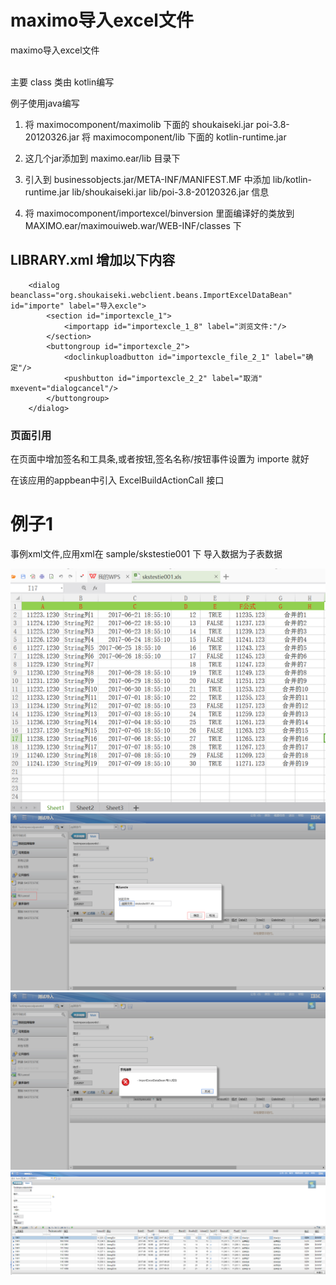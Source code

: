 # maximo导入excel文件
maximo导入excel文件

<br>
主要 class 类由 kotlin编写 

例子使用java编写

1. 将 maximocomponent/maximolib 下面的 shoukaiseki.jar poi-3.8-20120326.jar
   将 maximocomponent/lib 下面的 kotlin-runtime.jar

3. 这几个jar添加到 maximo.ear/lib 目录下

4. 引入到  businessobjects.jar/META-INF/MANIFEST.MF 中添加  lib/kotlin-runtime.jar lib/shoukaiseki.jar lib/poi-3.8-20120326.jar 信息

5. 将 maximocomponent/importexcel/binversion 里面编译好的类放到 MAXIMO.ear/maximouiweb.war/WEB-INF/classes 下


## LIBRARY.xml 增加以下内容
```
	<dialog beanclass="org.shoukaiseki.webclient.beans.ImportExcelDataBean" id="importe" label="导入excle">
		<section id="importexcle_1">
			<importapp id="importexcle_1_8" label="浏览文件:"/>
		</section>
		<buttongroup id="importexcle_2">
			<doclinkuploadbutton id="importexcle_file_2_1" label="确定"/>
			<pushbutton id="importexcle_2_2" label="取消" mxevent="dialogcancel"/>
		</buttongroup>
	</dialog>
```
### 页面引用
在页面中增加签名和工具条,或者按钮,签名名称/按钮事件设置为 importe 就好

在该应用的appbean中引入 ExcelBuildActionCall 接口


# 例子1
事例xml文件,应用xml在 sample/skstestie001 下
导入数据为子表数据

![image](https://raw.githubusercontent.com/shoukaiseki/maximocomponent/master/importexcel/sample/skstestie001/skstestie001a.png)
![image](https://raw.githubusercontent.com/shoukaiseki/maximocomponent/master/importexcel/sample/skstestie001/skstestie001b.png)
![image](https://raw.githubusercontent.com/shoukaiseki/maximocomponent/master/importexcel/sample/skstestie001/skstestie001c.png)
![image](https://raw.githubusercontent.com/shoukaiseki/maximocomponent/master/importexcel/sample/skstestie001/skstestie001d.png)
